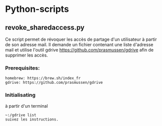 # Python-scripts
## revoke_sharedaccess.py
Ce script permet de révoquer les accès de partage d'un utilisateur à partir de son adresse mail. Il demande un fichier contenant une liste d'adresse mail et utilise l'outil gdrive https://github.com/prasmussen/gdrive afin de supprimer les accès.
  ### Prerequisites:
```
homebrew: https://brew.sh/index_fr
gdrive: https://github.com/prasmussen/gdrive
```
  ### Initialisating
à partir d'un terminal
```
~:/gdrive list
suivez les instructions.
```
